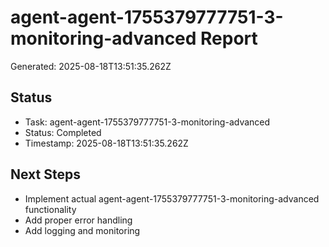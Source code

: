 # agent-agent-1755379777751-3-monitoring-advanced Report

Generated: 2025-08-18T13:51:35.262Z

## Status
- Task: agent-agent-1755379777751-3-monitoring-advanced
- Status: Completed
- Timestamp: 2025-08-18T13:51:35.262Z

## Next Steps
- Implement actual agent-agent-1755379777751-3-monitoring-advanced functionality
- Add proper error handling
- Add logging and monitoring
